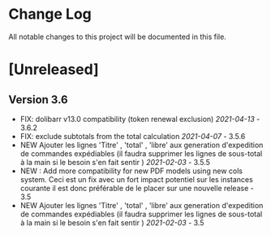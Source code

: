 # Change Log
All notable changes to this project will be documented in this file.

# [Unreleased]



## Version 3.6

- FIX: dolibarr v13.0 compatibility (token renewal exclusion) *2021-04-13* - 3.6.2
- FIX: exclude subtotals from the total calculation *2021-04-07* - 3.5.6
- NEW Ajouter les lignes 'Titre' , 'total' , 'libre' aux generation d'expedition de commandes expédiables (il faudra
  supprimer les lignes de sous-total à la main si le besoin s'en fait sentir ) *2021-02-03* - 3.5.5
- NEW : Add more compatibility for new PDF models using new cols system. 
  Ceci est un fix avec un fort impact potentiel sur les instances courante il est donc préférable de le placer
  sur une nouvelle release - 3.5
- NEW Ajouter les lignes 'Titre' , 'total' , 'libre' aux generation d'expedition de commandes expédiables (il faudra
  supprimer les lignes de sous-total à la main si le besoin s'en fait sentir ) *2021-02-03* - 3.5

